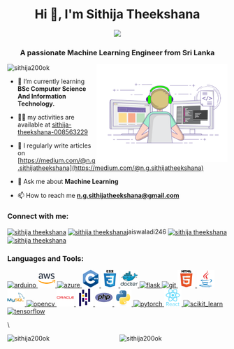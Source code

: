 <h1 align="center">Hi 👋, I'm Sithija Theekshana</h1>

<div align="center"> <img src="https://media.licdn.com/dms/image/v2/D5616AQFwCdg0uqt-1g/profile-displaybackgroundimage-shrink_200_800/profile-displaybackgroundimage-shrink_200_800/0/1725386366266?e=1737590400&v=beta&t=n2o4xGU60IROq2bW1nwDlrTCJHErQ-1KnPx20Spvoog"> </div>
<h3 align="center">A passionate Machine Learning Engineer from Sri Lanka</h3>
<img align="right" alt="Coding" width="300" src="https://raw.githubusercontent.com/devSouvik/devSouvik/master/gif3.gif">

<p align="left"> <img src="https://media.licdn.com/dms/image/v2/D5603AQHSqhXHwpZzpw/profile-displayphoto-shrink_800_800/profile-displayphoto-shrink_800_800/0/1732734938368?e=1738195200&v=beta&t=JZYXpy99kbjURn1yUUdGFM1z6YrG28qN7wktTKsvBVo" alt="sithija200ok" /> </p>

- 🌱 I’m currently learning **BSc Computer Science And Information Technology.**

- 👨‍💻 my activities are available at [sithija-theekshana-008563229](sithija-theekshana-008563229)

- 📝 I regularly write articles on [https://medium.com/@n.g.sithijatheekshana](https://medium.com/@n.g.sithijatheekshana)

- 💬 Ask me about **Machine Learning**

- 📫 How to reach me **n.g.sithijatheekshana@gmail.com**

<h3 align="left">Connect with me:</h3>
<p align="left">
<a href="https://linkedin.com/in/sithija theekshana" target="blank"><img align="center" src="https://raw.githubusercontent.com/rahuldkjain/github-profile-readme-generator/master/src/images/icons/Social/linked-in-alt.svg" alt="sithija theekshana" height="30" width="40" /></a>
<a href="https://stackoverflow.com/users/sithija theekshana" target="blank"><img align="center" src="https://raw.githubusercontent.com/rahuldkjain/github-profile-readme-generator/master/src/images/icons/Social/stack-overflow.svg" alt="sithija theekshana" height="30" width="40" /></a>jaiswaladi246
<a href="https://kaggle.com/sithija theekshana" target="blank"><img align="center" src="https://raw.githubusercontent.com/rahuldkjain/github-profile-readme-generator/master/src/images/icons/Social/kaggle.svg" alt="sithija theekshana" height="30" width="40" /></a>
<a href="https://fb.com/sithija theekshana" target="blank"><img align="center" src="https://raw.githubusercontent.com/rahuldkjain/github-profile-readme-generator/master/src/images/icons/Social/facebook.svg" alt="sithija theekshana" height="30" width="40" /></a>
</p>

<h3 align="left">Languages and Tools:</h3>
<p align="left"> <a href="https://www.arduino.cc/" target="_blank" rel="noreferrer"> <img src="https://cdn.worldvectorlogo.com/logos/arduino-1.svg" alt="arduino" width="40" height="40"/> </a> <a href="https://aws.amazon.com" target="_blank" rel="noreferrer"> <img src="https://raw.githubusercontent.com/devicons/devicon/master/icons/amazonwebservices/amazonwebservices-original-wordmark.svg" alt="aws" width="40" height="40"/> </a> <a href="https://azure.microsoft.com/en-in/" target="_blank" rel="noreferrer"> <img src="https://www.vectorlogo.zone/logos/microsoft_azure/microsoft_azure-icon.svg" alt="azure" width="40" height="40"/> </a> <a href="https://www.w3schools.com/cpp/" target="_blank" rel="noreferrer"> <img src="https://raw.githubusercontent.com/devicons/devicon/master/icons/cplusplus/cplusplus-original.svg" alt="cplusplus" width="40" height="40"/> </a> <a href="https://www.w3schools.com/css/" target="_blank" rel="noreferrer"> <img src="https://raw.githubusercontent.com/devicons/devicon/master/icons/css3/css3-original-wordmark.svg" alt="css3" width="40" height="40"/> </a> <a href="https://www.docker.com/" target="_blank" rel="noreferrer"> <img src="https://raw.githubusercontent.com/devicons/devicon/master/icons/docker/docker-original-wordmark.svg" alt="docker" width="40" height="40"/> </a> <a href="https://flask.palletsprojects.com/" target="_blank" rel="noreferrer"> <img src="https://www.vectorlogo.zone/logos/pocoo_flask/pocoo_flask-icon.svg" alt="flask" width="40" height="40"/> </a> <a href="https://git-scm.com/" target="_blank" rel="noreferrer"> <img src="https://www.vectorlogo.zone/logos/git-scm/git-scm-icon.svg" alt="git" width="40" height="40"/> </a> <a href="https://www.w3.org/html/" target="_blank" rel="noreferrer"> <img src="https://raw.githubusercontent.com/devicons/devicon/master/icons/html5/html5-original-wordmark.svg" alt="html5" width="40" height="40"/> </a> <a href="https://www.java.com" target="_blank" rel="noreferrer"> <img src="https://raw.githubusercontent.com/devicons/devicon/master/icons/java/java-original.svg" alt="java" width="40" height="40"/> </a> <a href="https://www.mysql.com/" target="_blank" rel="noreferrer"> <img src="https://raw.githubusercontent.com/devicons/devicon/master/icons/mysql/mysql-original-wordmark.svg" alt="mysql" width="40" height="40"/> </a> <a href="https://opencv.org/" target="_blank" rel="noreferrer"> <img src="https://www.vectorlogo.zone/logos/opencv/opencv-icon.svg" alt="opencv" width="40" height="40"/> </a> <a href="https://www.oracle.com/" target="_blank" rel="noreferrer"> <img src="https://raw.githubusercontent.com/devicons/devicon/master/icons/oracle/oracle-original.svg" alt="oracle" width="40" height="40"/> </a> <a href="https://pandas.pydata.org/" target="_blank" rel="noreferrer"> <img src="https://raw.githubusercontent.com/devicons/devicon/2ae2a900d2f041da66e950e4d48052658d850630/icons/pandas/pandas-original.svg" alt="pandas" width="40" height="40"/> </a> <a href="https://www.php.net" target="_blank" rel="noreferrer"> <img src="https://raw.githubusercontent.com/devicons/devicon/master/icons/php/php-original.svg" alt="php" width="40" height="40"/> </a> <a href="https://www.python.org" target="_blank" rel="noreferrer"> <img src="https://raw.githubusercontent.com/devicons/devicon/master/icons/python/python-original.svg" alt="python" width="40" height="40"/> </a> <a href="https://pytorch.org/" target="_blank" rel="noreferrer"> <img src="https://www.vectorlogo.zone/logos/pytorch/pytorch-icon.svg" alt="pytorch" width="40" height="40"/> </a> <a href="https://reactjs.org/" target="_blank" rel="noreferrer"> <img src="https://raw.githubusercontent.com/devicons/devicon/master/icons/react/react-original-wordmark.svg" alt="react" width="40" height="40"/> </a> <a href="https://scikit-learn.org/" target="_blank" rel="noreferrer"> <img src="https://upload.wikimedia.org/wikipedia/commons/0/05/Scikit_learn_logo_small.svg" alt="scikit_learn" width="40" height="40"/> </a> <a href="https://www.tensorflow.org" target="_blank" rel="noreferrer"> <img src="https://www.vectorlogo.zone/logos/tensorflow/tensorflow-icon.svg" alt="tensorflow" width="40" height="40"/> </a> </p>

\
<div style="display: flex; justify-content: center; align-items: center; gap: 10px;">
  <img style="width: 300px;" src="https://github-readme-stats.vercel.app/api?username=sithija200ok&show_icons=true&locale=en" alt="sithija200ok" />
  <img style="width: 300px;" src="https://github-readme-streak-stats.herokuapp.com/?user=sithija200ok" alt="sithija200ok" />
</div>




